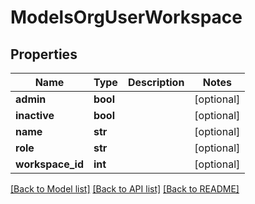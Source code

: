 # ModelsOrgUserWorkspace

## Properties

Name | Type | Description | Notes
------------ | ------------- | ------------- | -------------
**admin** | **bool** |  | [optional] 
**inactive** | **bool** |  | [optional] 
**name** | **str** |  | [optional] 
**role** | **str** |  | [optional] 
**workspace_id** | **int** |  | [optional] 

[[Back to Model list]](../README.md#documentation-for-models) [[Back to API list]](../README.md#documentation-for-api-endpoints) [[Back to README]](../README.md)



